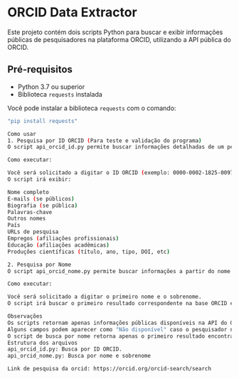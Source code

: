 # ORCID Data Extractor

Este projeto contém dois scripts Python para buscar e exibir informações públicas de pesquisadores na plataforma ORCID, utilizando a API pública do ORCID.

## Pré-requisitos
- Python 3.7 ou superior
- Biblioteca `requests` instalada

Você pode instalar a biblioteca `requests` com o comando:
```bash
"pip install requests"

Como usar
1. Pesquisa por ID ORCID (Para teste e validação do programa)
O script api_orcid_id.py permite buscar informações detalhadas de um pesquisador a partir do ID ORCID.

Como executar:

Você será solicitado a digitar o ID ORCID (exemplo: 0000-0002-1825-0097).
O script irá exibir:

Nome completo
E-mails (se públicos)
Biografia (se pública)
Palavras-chave
Outros nomes
País
URLs de pesquisa
Empregos (afiliações profissionais)
Educação (afiliações acadêmicas)
Produções científicas (título, ano, tipo, DOI, etc)

2. Pesquisa por Nome
O script api_orcid_nome.py permite buscar informações a partir do nome e sobrenome do pesquisador.

Como executar:

Você será solicitado a digitar o primeiro nome e o sobrenome.
O script irá buscar o primeiro resultado correspondente na base ORCID e exibir as mesmas informações detalhadas listadas acima.

Observações
Os scripts retornam apenas informações públicas disponíveis na API do ORCID.
Alguns campos podem aparecer como "Não disponível" caso o pesquisador não tenha tornado a informação pública.
O script de busca por nome retorna apenas o primeiro resultado encontrado na busca do ORCID.
Estrutura dos arquivos
api_orcid_id.py: Busca por ID ORCID.
api_orcid_nome.py: Busca por nome e sobrenome

Link de pesquisa da orcid: https://orcid.org/orcid-search/search
